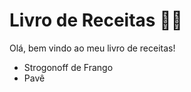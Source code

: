 # Livro de Receitas :man_cook:

Olá, bem vindo ao meu livro de receitas!

- Strogonoff de Frango
- Pavê
